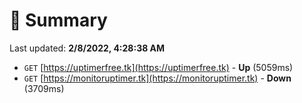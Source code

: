 # 📖 Summary
Last updated: **2/8/2022, 4:28:38 AM**

- `GET` [https://uptimerfree.tk](https://uptimerfree.tk) - **Up** (5059ms)
- `GET` [https://monitoruptimer.tk](https://monitoruptimer.tk) - **Down** (3709ms)
